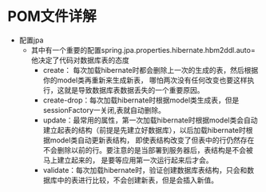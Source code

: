 POM文件详解
=
* 配置jpa
  * 其中有一个重要的配置spring.jpa.properties.hibernate.hbm2ddl.auto=  他决定了代码对数据库表的态度
    * create： 每次加载hibernate时都会删除上一次的生成的表，然后根据你的model类再重新来生成新表，  哪怕两次没有任何改变也要这样执行，这就是导致数据库表数据丢失的一个重要原因。
    * create-drop：每次加载hibernate时根据model类生成表，但是sessionFactory一关闭,表就自动删除。
    * update：最常用的属性，第一次加载hibernate时根据model类会自动建立起表的结构（前提是先建立好数据库），以后加载hibernate时根据model类自动更新表结构，  即使表结构改变了但表中的行仍然存在不会删除以前的行。要注意的是当部署到服务器后，表结构是不会被马上建立起来的，  是要等应用第一次运行起来后才会。
    * validate：每次加载hibernate时，验证创建数据库表结构，只会和数据库中的表进行比较，不会创建新表，但是会插入新值。
